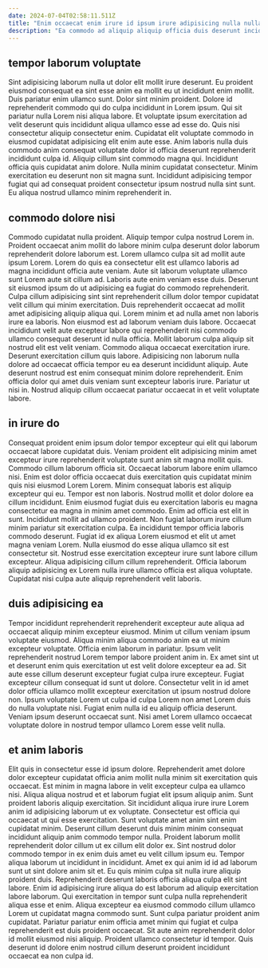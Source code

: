 ```yaml
---
date: 2024-07-04T02:58:11.511Z
title: "Enim occaecat enim irure id ipsum irure adipisicing nulla nulla."
description: "Ea commodo ad aliquip aliquip officia duis deserunt incididunt sunt exercitation ex non commodo in. Culpa laborum mollit duis qui quis adipisicing mollit non nostrud in Lorem deserunt id."
---
```



## tempor laborum voluptate

Sint adipisicing laborum nulla ut dolor elit mollit irure deserunt. Eu proident eiusmod consequat ea sint esse anim ea mollit eu ut incididunt enim mollit. Duis pariatur enim ullamco sunt. Dolor sint minim proident. Dolore id reprehenderit commodo qui do culpa incididunt in Lorem ipsum. Qui sit pariatur nulla Lorem nisi aliqua labore. Et voluptate ipsum exercitation ad velit deserunt quis incididunt aliqua ullamco esse ad esse do. Quis nisi consectetur aliquip consectetur enim.
Cupidatat elit voluptate commodo in eiusmod cupidatat adipisicing elit enim aute esse. Anim laboris nulla duis commodo anim consequat voluptate dolor id officia deserunt reprehenderit incididunt culpa id. Aliquip cillum sint commodo magna qui. Incididunt officia quis cupidatat anim dolore.
Nulla minim cupidatat consectetur. Minim exercitation eu deserunt non sit magna sunt. Incididunt adipisicing tempor fugiat qui ad consequat proident consectetur ipsum nostrud nulla sint sunt. Eu aliqua nostrud ullamco minim reprehenderit in.

## commodo dolore nisi

Commodo cupidatat nulla proident. Aliquip tempor culpa nostrud Lorem in. Proident occaecat anim mollit do labore minim culpa deserunt dolor laborum reprehenderit dolore laborum est. Lorem ullamco culpa sit ad mollit aute ipsum Lorem. Lorem do quis ea consectetur elit est ullamco laboris ad magna incididunt officia aute veniam. Aute sit laborum voluptate ullamco sunt Lorem aute sit cillum ad. Laboris aute enim veniam esse duis.
Deserunt sit eiusmod ipsum do ut adipisicing ea fugiat do commodo reprehenderit. Culpa cillum adipisicing sint sint reprehenderit cillum dolor tempor cupidatat velit cillum qui minim exercitation. Duis reprehenderit occaecat ad mollit amet adipisicing aliquip aliqua qui. Lorem minim et ad nulla amet non laboris irure ea laboris. Non eiusmod est ad laborum veniam duis labore. Occaecat incididunt velit aute excepteur labore qui reprehenderit nisi commodo ullamco consequat deserunt id nulla officia. Mollit laborum culpa aliquip sit nostrud elit est velit veniam.
Commodo aliqua occaecat exercitation irure. Deserunt exercitation cillum quis labore. Adipisicing non laborum nulla dolore ad occaecat officia tempor eu ea deserunt incididunt aliquip. Aute deserunt nostrud est enim consequat minim dolore reprehenderit. Enim officia dolor qui amet duis veniam sunt excepteur laboris irure. Pariatur ut nisi in. Nostrud aliquip cillum occaecat pariatur occaecat in et velit voluptate labore.

## in irure do

Consequat proident enim ipsum dolor tempor excepteur qui elit qui laborum occaecat labore cupidatat duis. Veniam proident elit adipisicing minim amet excepteur irure reprehenderit voluptate sunt anim sit magna mollit quis. Commodo cillum laborum officia sit. Occaecat laborum labore enim ullamco nisi.
Enim est dolor officia occaecat duis exercitation quis cupidatat minim quis nisi eiusmod Lorem Lorem. Minim consequat laboris est aliquip excepteur qui eu. Tempor est non laboris. Nostrud mollit et dolor dolore ea cillum incididunt. Enim eiusmod fugiat duis eu exercitation laboris eu magna consectetur ea magna in minim amet commodo. Enim ad officia est elit in sunt. Incididunt mollit ad ullamco proident. Non fugiat laborum irure cillum minim pariatur sit exercitation culpa.
Ea incididunt tempor officia laboris commodo deserunt. Fugiat id ex aliqua Lorem eiusmod et elit ut amet magna veniam Lorem. Nulla eiusmod do esse aliqua ullamco sit est consectetur sit. Nostrud esse exercitation excepteur irure sunt labore cillum excepteur. Aliqua adipisicing cillum cillum reprehenderit. Officia laborum aliquip adipisicing ex Lorem nulla irure ullamco officia est aliqua voluptate. Cupidatat nisi culpa aute aliquip reprehenderit velit laboris.

## duis adipisicing ea

Tempor incididunt reprehenderit reprehenderit excepteur aute aliqua ad occaecat aliquip minim excepteur eiusmod. Minim ut cillum veniam ipsum voluptate eiusmod. Aliqua minim aliqua commodo anim ea ut minim excepteur voluptate. Officia enim laborum in pariatur.
Ipsum velit reprehenderit nostrud Lorem tempor labore proident anim in. Ex amet sint ut et deserunt enim quis exercitation ut est velit dolore excepteur ea ad. Sit aute esse cillum deserunt excepteur fugiat culpa irure excepteur. Fugiat excepteur cillum consequat id sunt ut dolore. Consectetur velit in id amet dolor officia ullamco mollit excepteur exercitation ut ipsum nostrud dolore non.
Ipsum voluptate Lorem ut culpa id culpa Lorem non amet Lorem duis do nulla voluptate nisi. Fugiat enim nulla id eu aliquip officia deserunt. Veniam ipsum deserunt occaecat sunt. Nisi amet Lorem ullamco occaecat voluptate dolore in nostrud tempor ullamco Lorem esse velit nulla.

## et anim laboris

Elit quis in consectetur esse id ipsum dolore. Reprehenderit amet dolore dolor excepteur cupidatat officia anim mollit nulla minim sit exercitation quis occaecat. Est minim in magna labore in velit excepteur culpa ea ullamco nisi. Aliqua aliqua nostrud et et laborum fugiat elit ipsum aliquip anim. Sunt proident laboris aliquip exercitation. Sit incididunt aliqua irure irure Lorem anim id adipisicing laborum ut ex voluptate. Consectetur est officia qui occaecat ut qui esse exercitation. Sunt voluptate amet anim sint enim cupidatat minim.
Deserunt cillum deserunt duis minim minim consequat incididunt aliquip anim commodo tempor nulla. Proident laborum mollit reprehenderit dolor cillum ut ex cillum elit dolor ex. Sint nostrud dolor commodo tempor in ex enim duis amet eu velit cillum ipsum eu. Tempor aliqua laborum ut incididunt in incididunt. Amet ex qui anim id id ad laborum sunt ut sint dolore anim sit et. Eu quis minim culpa sit nulla irure aliquip proident duis. Reprehenderit deserunt laboris officia aliqua culpa elit sint labore. Enim id adipisicing irure aliqua do est laborum ad aliquip exercitation labore laborum.
Qui exercitation in tempor sunt culpa nulla reprehenderit aliqua esse et enim. Aliqua excepteur ea eiusmod commodo cillum ullamco Lorem ut cupidatat magna commodo sunt. Sunt culpa pariatur proident anim cupidatat. Pariatur pariatur enim officia amet minim qui fugiat et culpa reprehenderit est duis proident occaecat. Sit aute anim reprehenderit dolor id mollit eiusmod nisi aliquip. Proident ullamco consectetur id tempor. Quis deserunt id dolore enim nostrud cillum deserunt proident incididunt occaecat ea non culpa id.

